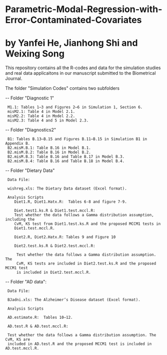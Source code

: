 # Parametric-Modal-Regression-with-Error-Contaminated-Covariates
#  by Yanfei He, Jianhong Shi and Weixing Song  
  
This repository contains all the R-codes and data for the simulation studies and real data applicaitons in our manuscript submitted to the Biometrical Journal. 

The folder "Simulation Codes" contains two subfolders

  -- Folder "Diagnostic 1"

     M1.1: Tables 1–3 and Figures 2–6 in Simulation 1, Section 6.
     misM2.1: Table 4 in Model 2.1.
     misM2.2: Table 4 in Model 2.2.
     misM2.3: Table 4 and 5 in Model 2.3.

  -- Folder "Diagnostics2"
  
     B1: Tables B.13–B.15 and Figures B.11–B.15 in Simulation B1 in Appendix B.
     B2.misM.B.1: Table B.16 in Model B.1.
     B2.misM.B.2: Table B.16 in Model B.2.
     B2.misM.B.3: Table B.16 and Table B.17 in Model B.3.
     B2.misM.B.4: Table B.16 and Table B.18 in Model B.4.


  -- Folder "Dietary Data"
  
     Data File: 
     
     wishreg.xls: The Dietary Data dataset (Excel format).
       
     Analysis Scripts
        Diet1.R, Diet1.Hatx.R:  Tables 6-8 and figure 7-9.
        
        Diet.test1.ks.R & Diet1.test.mccl.R:   
        Test whether the data follows a Gamma distribution assumption, including the 
        CvM, KS test from Diet1.test.ks.R and the proposed MCCM1 tests in 
        Diet1.test.mccl.R.

        Diet2.R, Diet2.Hatx.R: Tables 9 and Figure 10
   
        Diet2.test.ks.R & Diet2.test.mccl.R:
        
         Test whether the data follows a Gamma distribution assumption. The 
         CvM, KS tests are included in Diet2.test.ks.R and the proposed MCCM1 test 
         is included in Diet2.test.mccl.R.

  -- Folder "AD data": 

     Data File:
     
     BJadni.xls: The Alzheimer’s Disease dataset (Excel format).

     Analysis Scripts
     
     AD.estimate.R:  Tables 10–12. 
   
     AD.test.R & AD.test.mccl.R:
     
     Test whether the data follows a Gamma distribution assumption. The CvM, KS are 
     included in AD.test.R and the proposed MCCM1 test is included in AD.test.mccl.R.


